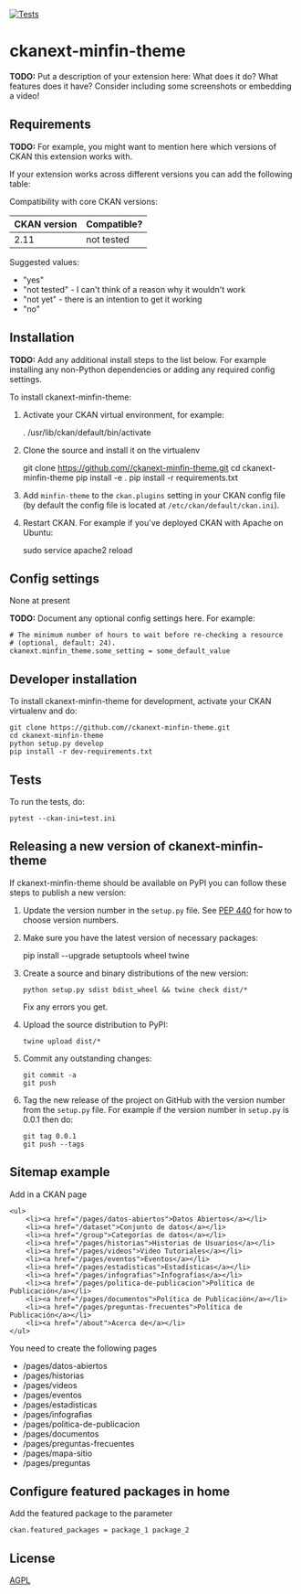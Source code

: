 [![Tests](https://github.com//ckanext-minfin-theme/workflows/Tests/badge.svg?branch=main)](https://github.com//ckanext-minfin-theme/actions)

# ckanext-minfin-theme

**TODO:** Put a description of your extension here:  What does it do? What features does it have? Consider including some screenshots or embedding a video!


## Requirements

**TODO:** For example, you might want to mention here which versions of CKAN this
extension works with.

If your extension works across different versions you can add the following table:

Compatibility with core CKAN versions:

| CKAN version    | Compatible?   |
| --------------- | ------------- |
| 2.11             | not tested    |

Suggested values:

* "yes"
* "not tested" - I can't think of a reason why it wouldn't work
* "not yet" - there is an intention to get it working
* "no"


## Installation

**TODO:** Add any additional install steps to the list below.
   For example installing any non-Python dependencies or adding any required
   config settings.

To install ckanext-minfin-theme:

1. Activate your CKAN virtual environment, for example:

     . /usr/lib/ckan/default/bin/activate

2. Clone the source and install it on the virtualenv

    git clone https://github.com//ckanext-minfin-theme.git
    cd ckanext-minfin-theme
    pip install -e .
	pip install -r requirements.txt

3. Add `minfin-theme` to the `ckan.plugins` setting in your CKAN
   config file (by default the config file is located at
   `/etc/ckan/default/ckan.ini`).

4. Restart CKAN. For example if you've deployed CKAN with Apache on Ubuntu:

     sudo service apache2 reload


## Config settings

None at present

**TODO:** Document any optional config settings here. For example:

	# The minimum number of hours to wait before re-checking a resource
	# (optional, default: 24).
	ckanext.minfin_theme.some_setting = some_default_value


## Developer installation

To install ckanext-minfin-theme for development, activate your CKAN virtualenv and
do:

    git clone https://github.com//ckanext-minfin-theme.git
    cd ckanext-minfin-theme
    python setup.py develop
    pip install -r dev-requirements.txt


## Tests

To run the tests, do:

    pytest --ckan-ini=test.ini


## Releasing a new version of ckanext-minfin-theme

If ckanext-minfin-theme should be available on PyPI you can follow these steps to publish a new version:

1. Update the version number in the `setup.py` file. See [PEP 440](http://legacy.python.org/dev/peps/pep-0440/#public-version-identifiers) for how to choose version numbers.

2. Make sure you have the latest version of necessary packages:

    pip install --upgrade setuptools wheel twine

3. Create a source and binary distributions of the new version:

       python setup.py sdist bdist_wheel && twine check dist/*

   Fix any errors you get.

4. Upload the source distribution to PyPI:

       twine upload dist/*

5. Commit any outstanding changes:

       git commit -a
       git push

6. Tag the new release of the project on GitHub with the version number from
   the `setup.py` file. For example if the version number in `setup.py` is
   0.0.1 then do:

       git tag 0.0.1
       git push --tags

## Sitemap example
Add in a CKAN page

```
<ul>
    <li><a href="/pages/datos-abiertos">Datos Abiertos</a></li>
    <li><a href="/dataset">Conjunto de datos</a></li>
    <li><a href="/group">Categorías de datos</a></li>
    <li><a href="/pages/historias">Historias de Usuarios</a></li>
    <li><a href="/pages/videos">Video Tutoriales</a></li>
    <li><a href="/pages/eventos">Eventos</a></li>
    <li><a href="/pages/estadisticas">Estadísticas</a></li>
    <li><a href="/pages/infografias">Infografías</a></li>
    <li><a href="/pages/politica-de-publicacion">Política de Publicación</a></li>
    <li><a href="/pages/documentos">Política de Publicación</a></li>
    <li><a href="/pages/preguntas-frecuentes">Política de Publicación</a></li>
    <li><a href="/about">Acerca de</a></li>
</ul>
```

You need to create the following pages

- /pages/datos-abiertos
- /pages/historias
- /pages/videos
- /pages/eventos
- /pages/estadisticas
- /pages/infografias
- /pages/politica-de-publicacion
- /pages/documentos
- /pages/preguntas-frecuentes
- /pages/mapa-sitio
- /pages/preguntas

## Configure featured packages in home
Add the featured package to the parameter
```
ckan.featured_packages = package_1 package_2
```

## License

[AGPL](https://www.gnu.org/licenses/agpl-3.0.en.html)
